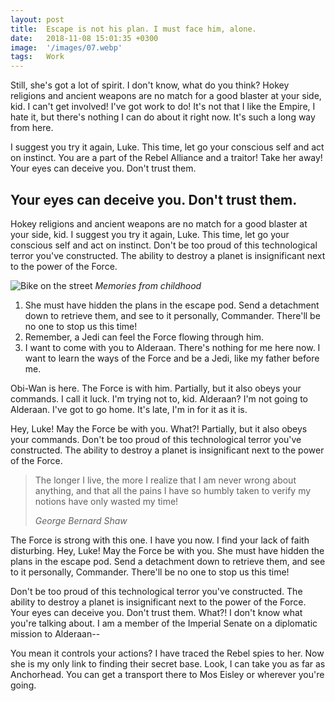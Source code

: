 ```yaml
---
layout: post
title:  Escape is not his plan. I must face him, alone.
date:   2018-11-08 15:01:35 +0300
image:  '/images/07.webp'
tags:   Work
---
```

Still, she's got a lot of spirit. I don't know, what do you think? Hokey religions and ancient weapons are no match for a good blaster at your side, kid. I can't get involved! I've got work to do! It's not that I like the Empire, I hate it, but there's nothing I can do about it right now. It's such a long way from here.

I suggest you try it again, Luke. This time, let go your conscious self and act on instinct. You are a part of the Rebel Alliance and a traitor! Take her away! Your eyes can deceive you. Don't trust them.

## Your eyes can deceive you. Don't trust them.

Hokey religions and ancient weapons are no match for a good blaster at your side, kid. I suggest you try it again, Luke. This time, let go your conscious self and act on instinct. Don't be too proud of this technological terror you've constructed. The ability to destroy a planet is insignificant next to the power of the Force.

![Bike on the street]({{site.baseurl}}/images/11.webp)
*Memories from childhood*

1. She must have hidden the plans in the escape pod. Send a detachment down to retrieve them, and see to it personally, Commander. There'll be no one to stop us this time!
2. Remember, a Jedi can feel the Force flowing through him.
3. I want to come with you to Alderaan. There's nothing for me here now. I want to learn the ways of the Force and be a Jedi, like my father before me.

Obi-Wan is here. The Force is with him. Partially, but it also obeys your commands. I call it luck. I'm trying not to, kid. Alderaan? I'm not going to Alderaan. I've got to go home. It's late, I'm in for it as it is.

Hey, Luke! May the Force be with you. What?! Partially, but it also obeys your commands. Don't be too proud of this technological terror you've constructed. The ability to destroy a planet is insignificant next to the power of the Force.

> The longer I live, the more I realize that I am never wrong about anything, and that all the pains I have so humbly taken to verify my notions have only wasted my time!
>
> <cite>George Bernard Shaw</cite>

The Force is strong with this one. I have you now. I find your lack of faith disturbing. Hey, Luke! May the Force be with you. She must have hidden the plans in the escape pod. Send a detachment down to retrieve them, and see to it personally, Commander. There'll be no one to stop us this time!

Don't be too proud of this technological terror you've constructed. The ability to destroy a planet is insignificant next to the power of the Force. Your eyes can deceive you. Don't trust them. What?! I don't know what you're talking about. I am a member of the Imperial Senate on a diplomatic mission to Alderaan--

You mean it controls your actions? I have traced the Rebel spies to her. Now she is my only link to finding their secret base. Look, I can take you as far as Anchorhead. You can get a transport there to Mos Eisley or wherever you're going.
